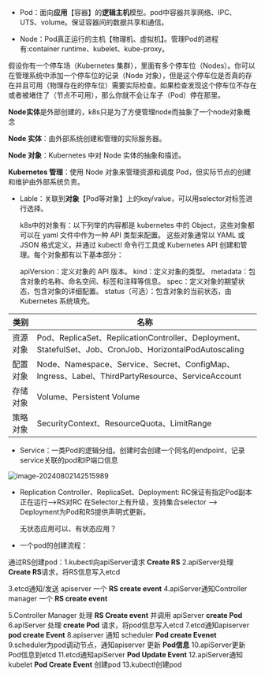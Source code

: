 * Pod：面向**应用**【容器】的**逻辑主机**模型。pod中容器共享网络、IPC、UTS、volume。保证容器间的数据共享和通信。

* Node：Pod真正运行的主机【物理机、虚拟机】。管理Pod的进程有:container runtime、kubelet、kube-proxy。

假设你有一个停车场（Kubernetes 集群），里面有多个停车位（Nodes）。你可以在管理系统中添加一个停车位的记录（Node 对象），但是这个停车位是否真的存在并且可用（物理存在的停车位）需要实际检查。如果检查发现这个停车位不存在或者被堵住了（节点不可用），那么你就不会让车子（Pod）停在那里。

**Node实体**是外部创建的，k8s只是为了方便管理node而抽象了一个node对象概念

**Node 实体**：由外部系统创建和管理的实际服务器。

**Node 对象**：Kubernetes 中对 Node 实体的抽象和描述。

**Kubernetes 管理**：使用 Node 对象来管理资源和调度 Pod，但实际节点的创建和维护由外部系统负责。

* Lable：关联到**对象**【Pod等对象】上的key/value，可以用selector对标签进行选择。

	k8s中的对象有：以下列举的内容都是 kubernetes 中的 Object，这些对象都可以在 yaml 文件中作为一种 API 类型来配置。
	这些对象通常以 YAML 或 JSON 格式定义，并通过 kubectl 命令行工具或 Kubernetes API 创建和管理。每个对象都有以下基本部分：
	
	apiVersion：定义对象的 API 版本。
	kind：定义对象的类型。
	metadata：包含对象的名称、命名空间、标签和注释等信息。
	spec：定义对象的期望状态，包含对象的详细配置。
	status（可选）：包含对象的当前状态，由 Kubernetes 系统填充。

| 类别     | 名称                                                         |
| -------- | ------------------------------------------------------------ |
| 资源对象 | Pod、ReplicaSet、ReplicationController、Deployment、StatefulSet、Job、CronJob、HorizontalPodAutoscaling |
| 配置对象 | Node、Namespace、Service、Secret、ConfigMap、Ingress、Label、ThirdPartyResource、ServiceAccount |
| 存储对象 | Volume、Persistent Volume                                    |
| 策略对象 | SecurityContext、ResourceQuota、LimitRange                   |

* Service：一类Pod的逻辑分组。创建时会创建一个同名的endpoint，记录service关联的pod和IP端口信息

![image-20240802142515989](C:\Users\47212\AppData\Roaming\Typora\typora-user-images\image-20240802142515989.png)

* Replication Controller、ReplicaSet、Deployment: RC保证有指定Pod副本正在运行-->RS对RC 在Selector上有升级，支持集合selector --> Deployment为Pod和RS提供声明式更新。

  无状态应用可以、有状态应用？

* 一个pod的创建流程：

通过RS创建pod：1.kubectl向apiServer请求 **Create RS** 2.apiServer处理 **Create RS**请求，将RS信息写入etcd

3.etcd通知/发送 apiserver 一个 **RS create event** 4.apiServer通知Controller manager 一个 **RS create event**

5.Controller Manager 处理 **RS Create event**  并调用 apiServer **create Pod** 6.apiServer 处理 **create Pod** 请求，将pod信息写入etcd 7.etcd通知apiserver  **pod create Event** 8.apiserver 通知 scheduler **Pod create Evenet** 9.scheduler为pod调动节点，通知apiserver 更新 **Pod信息** 10.apiServer更新Pod信息到etcd 11.etcd通知apiServer **Pod Update Event** 12.apiServer通知kubelet **Pod Create Event** 创建pod 13.kubectl创建pod

 
